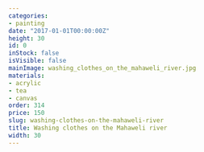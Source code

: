 ```yaml
---
categories:
- painting
date: "2017-01-01T00:00:00Z"
height: 30
id: 0
inStock: false
isVisible: false
mainImage: washing_clothes_on_the_mahaweli_river.jpg
materials:
- acrylic
- tea
- canvas
order: 314
price: 150
slug: washing-clothes-on-the-mahaweli-river
title: Washing clothes on the Mahaweli river
width: 30
---
```


